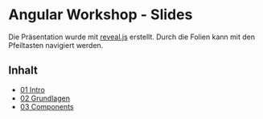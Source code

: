 # Angular Workshop - Slides

Die Präsentation wurde mit [reveal.js](http://lab.hakim.se/reveal-js/) erstellt.
Durch die Folien kann mit den Pfeiltasten navigiert werden.

## Inhalt
- [01 Intro](https://baloise.github.io/ws-angular_slides/02_Intro.html)
- [02 Grundlagen](https://baloise.github.io/ws-angular_slides/02_Grundlagen.html)
- [03 Components](https://baloise.github.io/ws-angular_slides/03_Components.html)
